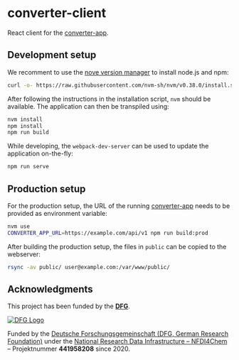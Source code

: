 converter-client
================

React client for the [converter-app](https://github.com/ComPlat/chemotion-converter-app).

Development setup
-----------------

We recomment to use the [nove version manager](https://github.com/nvm-sh/nvm) to install node.js and npm:

```bash
curl -o- https://raw.githubusercontent.com/nvm-sh/nvm/v0.38.0/install.sh | bash
```

After following the instructions in the installation script, `nvm` should be available. The application can then be transpiled using:

```bash
nvm install
npm install
npm run build
```

While developing, the `webpack-dev-server` can be used to update the application on-the-fly:

```bash
npm run serve
```

Production setup
----------------

For the production setup, the URL of the running [converter-app](https://github.com/ComPlat/chemotion-converter-app) needs to be provided as environment variable:

```bash
nvm use
CONVERTER_APP_URL=https://example.com/api/v1 npm run build:prod
```

After building the production setup, the files in `public` can be copied to the webserver:

```bash
rsync -av public/ user@example.com:/var/www/public/
```

## Acknowledgments

This project has been funded by the **[DFG]**.

[![DFG Logo]][DFG]


Funded by the [Deutsche Forschungsgemeinschaft (DFG, German Research Foundation)](https://www.dfg.de/) under the [National Research Data Infrastructure – NFDI4Chem](https://nfdi4chem.de/) – Projektnummer **441958208** since 2020.


[DFG]: https://www.dfg.de/en/
[DFG Logo]: https://www.dfg.de/zentralablage/bilder/service/logos_corporate_design/logo_negativ_267.png
